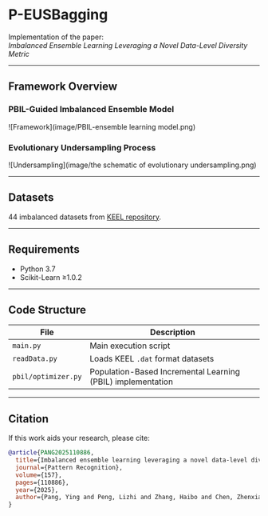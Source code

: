 # P-EUSBagging  
Implementation of the paper:  
*Imbalanced Ensemble Learning Leveraging a Novel Data-Level Diversity Metric*  

---

## Framework Overview  
### PBIL-Guided Imbalanced Ensemble Model  
![Framework](image/PBIL-ensemble learning model.png)  

### Evolutionary Undersampling Process  
![Undersampling](image/the schematic of evolutionary undersampling.png)  

---

## Datasets  
44 imbalanced datasets from [KEEL repository](https://sci2s.ugr.es/keel/description.php).  

---

## Requirements  
- Python 3.7  
- Scikit-Learn ≥1.0.2  

---

## Code Structure  
| File | Description |  
|------|-------------|  
| `main.py` | Main execution script |  
| `readData.py` | Loads KEEL `.dat` format datasets |  
| `pbil/optimizer.py` | Population-Based Incremental Learning (PBIL) implementation |  

---

## Citation  
If this work aids your research, please cite:  
```bibtex
@article{PANG2025110886,
  title={Imbalanced ensemble learning leveraging a novel data-level diversity metric},
  journal={Pattern Recognition},
  volume={157},
  pages={110886},
  year={2025},
  author={Pang, Ying and Peng, Lizhi and Zhang, Haibo and Chen, Zhenxiang and Yang, Bo}
}